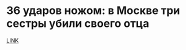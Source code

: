 # 36 ударов ножом: в Москве три сестры убили своего отца



[LINK](https://varlamov.ru/3028742.html)